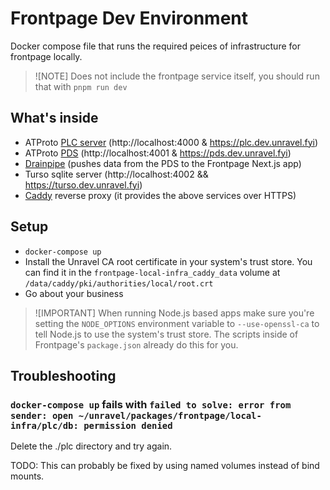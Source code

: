 # Frontpage Dev Environment

Docker compose file that runs the required peices of infrastructure for frontpage locally.

> ![NOTE]
> Does not include the frontpage service itself, you should run that with `pnpm run dev`

## What's inside

- ATProto [PLC server](https://github.com/did-method-plc/did-method-plc) (http://localhost:4000 & https://plc.dev.unravel.fyi)
- ATProto [PDS](https://github.com/bluesky-social/pds) (http://localhost:4001 & https://pds.dev.unravel.fyi)
- [Drainpipe](../../../packages-rs/drainpipe/README.md) (pushes data from the PDS to the Frontpage Next.js app)
- Turso sqlite server (http://localhost:4002 && https://turso.dev.unravel.fyi)
- [Caddy](https://caddyserver.com/) reverse proxy (it provides the above services over HTTPS)

## Setup

- `docker-compose up`
- Install the Unravel CA root certificate in your system's trust store. You can find it in the `frontpage-local-infra_caddy_data` volume at `/data/caddy/pki/authorities/local/root.crt`
- Go about your business

> ![IMPORTANT]
> When running Node.js based apps make sure you're setting the `NODE_OPTIONS` environment variable to `--use-openssl-ca` to tell Node.js to use the system's trust store. The scripts inside of Frontpage's `package.json` already do this for you.

## Troubleshooting

### `docker-compose up` fails with `failed to solve: error from sender: open ~/unravel/packages/frontpage/local-infra/plc/db: permission denied`

Delete the ./plc directory and try again.

TODO: This can probably be fixed by using named volumes instead of bind mounts.
